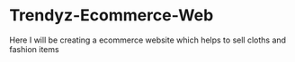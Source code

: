 # Trendyz-Ecommerce-Web
Here I will be creating a ecommerce website which helps to sell cloths and fashion items
